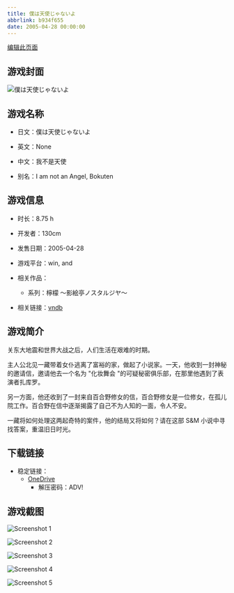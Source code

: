 ```yaml
---
title: 僕は天使じゃないよ
abbrlink: b934f655
date: 2005-04-28 00:00:00
---
```

[编辑此页面](https://github.com/ACG-3/ADV3-source/blob/main/source/_posts/games/%E5%83%95%E3%81%AF%E5%A4%A9%E4%BD%BF%E3%81%98%E3%82%83%E3%81%AA%E3%81%84%E3%82%88.md)

## 游戏封面

![僕は天使じゃないよ](https://pan.timero.xyz/d/onedrive/img_lib_001/%E5%83%95%E3%81%AF%E5%A4%A9%E4%BD%BF%E3%81%98%E3%82%83%E3%81%AA%E3%81%84%E3%82%88_cover.avif)


## 游戏名称

- 日文：僕は天使じゃないよ
- 英文：None
- 中文：我不是天使

- 别名：I am not an Angel, Bokuten


## 游戏信息

- 时长：8.75 h
- 开发者：130cm
- 发售日期：2005-04-28
- 游戏平台：win, and
- 相关作品：
   - 系列：檸檬 ～影絵亭ノスタルジヤ～

- 相关链接：[vndb](https://vndb.org/v585)


## 游戏简介

关东大地震和世界大战之后，人们生活在艰难的时期。

主人公北见一藏带着女仆逃离了富裕的家，做起了小说家。一天，他收到一封神秘的邀请信，邀请他去一个名为 "化妆舞会 "的可疑秘密俱乐部，在那里他遇到了表演者扎库罗。

另一方面，他还收到了一封来自百合野修女的信，百合野修女是一位修女，在孤儿院工作。百合野在信中逐渐揭露了自己不为人知的一面，令人不安。

一藏将如何处理这两起奇特的案件，他的结局又将如何？请在这部 S&M 小说中寻找答案，重温旧日时光。


## 下载链接

- 稳定链接：
    - [OneDrive](https://pan.timero.xyz/onedrive/adv_lib_001/%E5%83%95%E3%81%AF%E5%A4%A9%E4%BD%BF%E3%81%98%E3%82%83%E3%81%AA%E3%81%84%E3%82%88)
        - 解压密码：ADV!



## 游戏截图


![Screenshot 1](https://pan.timero.xyz/d/onedrive/img_lib_001/%E5%83%95%E3%81%AF%E5%A4%A9%E4%BD%BF%E3%81%98%E3%82%83%E3%81%AA%E3%81%84%E3%82%88_Screenshot_1.avif)

![Screenshot 2](https://pan.timero.xyz/d/onedrive/img_lib_001/%E5%83%95%E3%81%AF%E5%A4%A9%E4%BD%BF%E3%81%98%E3%82%83%E3%81%AA%E3%81%84%E3%82%88_Screenshot_2.avif)

![Screenshot 3](https://pan.timero.xyz/d/onedrive/img_lib_001/%E5%83%95%E3%81%AF%E5%A4%A9%E4%BD%BF%E3%81%98%E3%82%83%E3%81%AA%E3%81%84%E3%82%88_Screenshot_3.avif)

![Screenshot 4](https://pan.timero.xyz/d/onedrive/img_lib_001/%E5%83%95%E3%81%AF%E5%A4%A9%E4%BD%BF%E3%81%98%E3%82%83%E3%81%AA%E3%81%84%E3%82%88_Screenshot_4.avif)

![Screenshot 5](https://pan.timero.xyz/d/onedrive/img_lib_001/%E5%83%95%E3%81%AF%E5%A4%A9%E4%BD%BF%E3%81%98%E3%82%83%E3%81%AA%E3%81%84%E3%82%88_Screenshot_5.avif)

